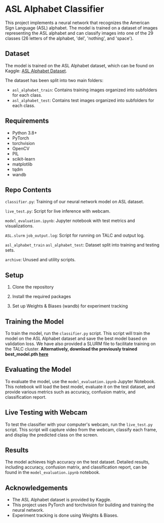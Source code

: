 # ASL Alphabet Classifier

This project implements a neural network that recognizes the American Sign Language (ASL) alphabet. The model is trained on a dataset of images representing the ASL alphabet and can classify images into one of the 29 classes (26 letters of the alphabet, 'del', 'nothing', and 'space').

## Dataset

The model is trained on the ASL Alphabet dataset, which can be found on Kaggle: [ASL Alphabet Dataset](https://www.kaggle.com/datasets/grassknoted/asl-alphabet/data).

The dataset has been split into two main folders:
- `asl_alphabet_train`: Contains training images organized into subfolders for each class.
- `asl_alphabet_test`: Contains test images organized into subfolders for each class.

## Requirements

- Python 3.8+
- PyTorch
- torchvision
- OpenCV
- PIL
- scikit-learn
- matplotlib
- tqdm
- wandb

## Repo Contents
`classifier.py`: Training of our neural network model on ASL dataset.

`live_test.py`: Script for live inference with webcam.

`model_evaluation.ipynb`: Jupyter notebook with test metrics and visualizations.

`ASL.slurm` `job_output.log`: Script for running on TALC and output log.

`asl_alphabet_train` `asl_alphabet_test`: Dataset split into training and testing sets.

`archive`: Unused and utility scripts.

## Setup

1. Clone the repository

2. Install the required packages

3. Set up Weights & Biases (wandb) for experiment tracking

## Training the Model
To train the model, run the `classifier.py` script. This script will train the model on the ASL Alphabet dataset and save the best model based on validation loss. We have also provided a SLURM file to facilitate training on the TALC cluster. **Alternatively, download the previously trained best_model.pth [here](https://drive.google.com/file/d/1L0SPc-Wms54PWnAQkrNqIPBqRL94efO9/view?usp=sharing)**

## Evaluating the Model
To evaluate the model, use the `model_evaluation.ipynb` Jupyter Notebook. This notebook will load the best model, evaluate it on the test dataset, and provide various metrics such as accuracy, confusion matrix, and classification report.

## Live Testing with Webcam
To test the classifier with your computer's webcam, run the `live_test.py` script. This script will capture video from the webcam, classify each frame, and display the predicted class on the screen.

## Results
The model achieves high accuracy on the test dataset. Detailed results, including accuracy, confusion matrix, and classification report, can be found in the `model_evaluation.ipynb` notebook.

## Acknowledgements
- The ASL Alphabet dataset is provided by Kaggle.
- This project uses PyTorch and torchvision for building and training the neural network.
- Experiment tracking is done using Weights & Biases.
